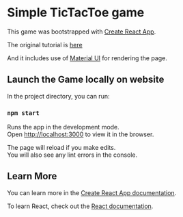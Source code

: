 # Simple TicTacToe game

This game was bootstrapped with [Create React App](https://github.com/facebook/create-react-app).

The original tutorial is [here](https://beta.reactjs.org/learn/tutorial-tic-tac-toe)

And it includes use of [Material UI](https://mui.com/material-ui/getting-started/overview/) for rendering the page.

## Launch the Game locally on website

In the project directory, you can run:

### `npm start`

Runs the app in the development mode.\
Open [http://localhost:3000](http://localhost:3000) to view it in the browser.

The page will reload if you make edits.\
You will also see any lint errors in the console.

## Learn More

You can learn more in the [Create React App documentation](https://facebook.github.io/create-react-app/docs/getting-started).

To learn React, check out the [React documentation](https://reactjs.org/).
